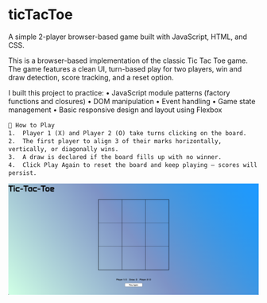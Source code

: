 # ticTacToe

A simple 2-player browser-based game built with JavaScript, HTML, and CSS.

This is a browser-based implementation of the classic Tic Tac Toe game. The game features a clean UI, turn-based play for two players, win and draw detection, score tracking, and a reset option.

I built this project to practice:
	•	JavaScript module patterns (factory functions and closures)
	•	DOM manipulation
	•	Event handling
	•	Game state management
	•	Basic responsive design and layout using Flexbox

    🚀 How to Play
	1.	Player 1 (X) and Player 2 (O) take turns clicking on the board.
	2.	The first player to align 3 of their marks horizontally, vertically, or diagonally wins.
	3.	A draw is declared if the board fills up with no winner.
	4.	Click Play Again to reset the board and keep playing — scores will persist.

![Game Screenshot](./ticTacToe.png)